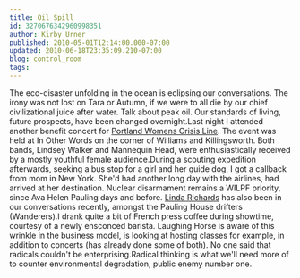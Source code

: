 ```yaml
---
title: Oil Spill
id: 3270676342960998351
author: Kirby Urner
published: 2010-05-01T12:14:00.000-07:00
updated: 2010-06-18T23:35:09.210-07:00
blog: control_room
tags: 
---
```


The eco-disaster unfolding in the ocean is eclipsing our conversations.  The irony was not lost on Tara or Autumn, if we were to all die by our chief civilizational juice after water.  Talk about peak oil.  Our standards of living, future prospects, have been changed overnight.Last night I attended another benefit concert for [Portland Womens Crisis Line](http://coffeeshopsnet.blogspot.com/2010/02/upcoming-event.html).  The event was held at In Other Words on the corner of Williams and Killingsworth.  Both bands, Lindsey Walker and Mannequin Head, were enthusiastically received by a mostly youthful female audience.During a scouting expedition afterwards, seeking a bus stop for a girl and her guide dog, I got a callback from mom in New York.  She'd had another long day with the airlines, had arrived at her destination.  Nuclear disarmament remains a WILPF priority, since Ava Helen Pauling days and before.  [Linda Richards](http://controlroom.blogspot.com/2008/09/wanderers-200892.html) has also been in our conversations recently, amongst the Pauling House drifters (Wanderers).I drank quite a bit of French press coffee during showtime, courtesy of a newly ensconced barista.  Laughing Horse is aware of this wrinkle in the business model, is looking at hosting classes for example, in addition to concerts (has already done some of both).  No one said that radicals couldn't be enterprising.Radical thinking is what we'll need more of to counter environmental degradation, public enemy number one.